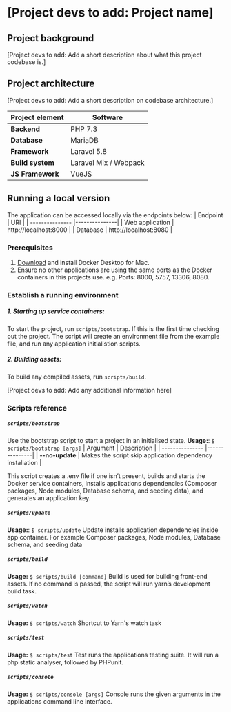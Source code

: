 # [Project devs to add: Project name]

## Project background
[Project devs to add: Add a short description about what this project codebase is.]

## Project architecture
[Project devs to add: Add a short description on codebase architecture.]

| Project element | Software |
| --------------- |---------------|
| **Backend**        | PHP 7.3 |
| **Database**       | MariaDB |
| **Framework**      | Laravel 5.8 |
| **Build system**   | Laravel Mix / Webpack |
| **JS Framework**   | VueJS |

## Running a local version
The application can be accessed locally via the endpoints below:
| Endpoint | URI |
| --------------- |---------------|
| Web application | http://localhost:8000 |
| Database        | http://localhost:8080 |

### Prerequisites
1) [Download](https://docs.docker.com/docker-for-mac/install/) and install Docker Desktop for Mac.
2) Ensure no other applications are using the same ports as the Docker containers in this projects use. e.g. Ports: 8000, 5757, 13306, 8080.

### Establish a running environment

##### 1. Starting up service containers:
To start the project, run `scripts/bootstrap`.
If this is the first time checking out the project. The script will create an environment file from the example file, and run any application initialistion scripts.

##### 2. Building assets:
To build any compiled assets, run `scripts/build`.

[Project devs to add: Add any additional information here]

### Scripts reference
##### `scripts/bootstrap`
Use the bootstrap script to start a project in an initialised state.
**Usage:**: `$ scripts/bootstrap [args]`
| Argument        | Description   |
| --------------- |---------------|
| **--no-update** | Makes the script skip application dependency installation |

This script creates a .env file if one isn’t present, builds and starts the Docker service containers, installs applications dependencies (Composer packages, Node modules, Database schema, and seeding data), and generates an application key.

##### `scripts/update`
**Usage:**: `$ scripts/update`
Update installs application dependencies inside app container. For example Composer packages, Node modules, Database schema, and seeding data

##### `scripts/build`
**Usage:** `$ scripts/build [command]`
Build is used for building front-end assets. If no command is passed, the script will run yarn’s development build task.

##### `scripts/watch`
**Usage:** `$ scripts/watch`
Shortcut to Yarn's watch task

##### `scripts/test`
**Usage:** `$ scripts/test`
Test runs the applications testing suite. It will run a php static analyser, followed by PHPunit.

##### `scripts/console`
**Usage:** `$ scripts/console [args]`
Console runs the given arguments in the applications command line interface.
